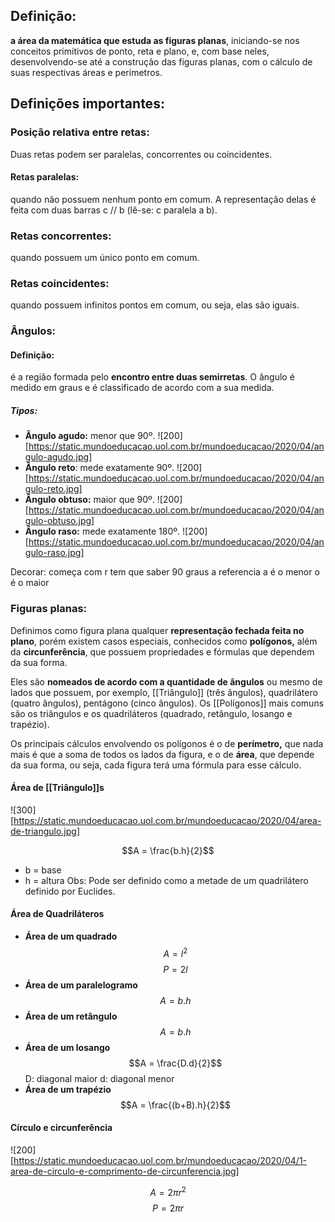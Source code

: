 ## Definição:

**a área da matemática que estuda as figuras planas**, iniciando-se nos conceitos primitivos de ponto, reta e plano, e, com base neles, desenvolvendo-se até a construção das figuras planas, com o cálculo de suas respectivas áreas e perímetros.

## Definições importantes:

### Posição relativa entre retas:

Duas retas podem ser paralelas, concorrentes ou coincidentes.
#### Retas paralelas: 
quando não possuem nenhum ponto em comum. A representação delas é feita com duas barras c // b (lê-se: c paralela a b).

### **Retas concorrentes:** 
quando possuem um único ponto em comum.

### **Retas coincidentes:**
quando possuem infinitos pontos em comum, ou seja, elas são iguais.

### Ângulos:

#### Definição:
é a região formada pelo **encontro entre duas semirretas**. O ângulo é medido em graus e é classificado de acordo com a sua medida.
##### Tipos:

* **Ângulo agudo:** menor que 90º.
		![200][https://static.mundoeducacao.uol.com.br/mundoeducacao/2020/04/angulo-agudo.jpg]
* **Ângulo reto**: mede exatamente 90º.
		![200][https://static.mundoeducacao.uol.com.br/mundoeducacao/2020/04/angulo-reto.jpg]
* **Ângulo obtuso:** maior que 90º.
		![200][https://static.mundoeducacao.uol.com.br/mundoeducacao/2020/04/angulo-obtuso.jpg]
* **Ângulo raso:** mede exatamente 180º.
		![200][https://static.mundoeducacao.uol.com.br/mundoeducacao/2020/04/angulo-raso.jpg]

Decorar: 
começa com r tem que saber 
90 graus a referencia 
a é o menor 
o é o maior 
### Figuras planas:

Definimos como figura plana qualquer **representação fechada feita no plano**, porém existem casos especiais, conhecidos como **polígonos,** além da **circunferência**, que possuem propriedades e fórmulas que dependem da sua forma.

Eles são **nomeados de acordo com a quantidade de ângulos** ou mesmo de lados que possuem, por exemplo, [[Triângulo]] (três ângulos), quadrilátero (quatro ângulos), pentágono (cinco ângulos). Os [[Polígonos]] mais comuns são os triângulos e os quadriláteros (quadrado, retângulo, losango e trapézio).

Os principais cálculos envolvendo os polígonos é o de **perímetro,** que nada mais é que a soma de todos os lados da figura, e o de **área**, que depende da sua forma, ou seja, cada figura terá uma fórmula para esse cálculo.

#### Área de [[Triângulo]]s

![300][https://static.mundoeducacao.uol.com.br/mundoeducacao/2020/04/area-de-triangulo.jpg]

$$A = \frac{b.h}{2}$$
* b = base
* h = altura
Obs: Pode ser definido como a metade de um quadrilátero definido por Euclides.

#### **Área de Quadriláteros**

- **Área de um quadrado**
$$A = l^2$$
$$P = 2l$$
- **Área de um paralelogramo**
$$A = b.h$$
- **Área de um retângulo**
$$A = b.h$$
- **Área de um losango**
$$A = \frac{D.d}{2}$$
	D: diagonal maior
	d: diagonal menor
- **Área de um trapézio**
$$A = \frac{(b+B).h}{2}$$
#### **Círculo e circunferência**
![200][https://static.mundoeducacao.uol.com.br/mundoeducacao/2020/04/1-area-de-circulo-e-comprimento-de-circunferencia.jpg]

$$A = 2\pi r^2$$
$$P = 2 \pi r$$
